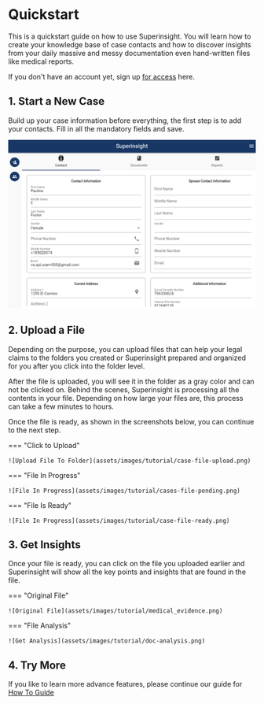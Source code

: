# Quickstart

This is a quickstart guide on how to use Superinsight.
You will learn how to create your knowledge base of case contacts and how to discover insights from your daily massive and messy documentation even hand-written files like medical reports.

If you don't have an account yet, sign up [for access](https://app.superinsight.me) here.

## 1. Start a New Case

Build up your case information before everything, the first step is to add your contacts. Fill in all the mandatory fields and save.

![New Case](assets/images/tutorial/start-new-case-2.png)

## 2. Upload a File

Depending on the purpose, you can upload files that can help your legal claims to the folders you created or Superinsight prepared and organized for you after you click into the folder level.

After the file is uploaded, you will see it in the folder as a gray color and can not be clicked on. Behind the scenes, Superinsight is processing all the contents in your file. Depending on how large your files are, this process can take a few minutes to hours.

Once the file is ready, as shown in the screenshots below, you can continue to the next step.

=== "Click to Upload"

    ![Upload File To Folder](assets/images/tutorial/case-file-upload.png)

=== "File In Progress"

    ![File In Progress](assets/images/tutorial/cases-file-pending.png)

=== "File Is Ready"

    ![File In Progress](assets/images/tutorial/case-file-ready.png)

## 3. Get Insights

Once your file is ready, you can click on the file you uploaded earlier and Superinsight will show all the key points and insights that are found in the file.

=== "Original File"

    ![Original File](assets/images/tutorial/medical_evidence.png)

=== "File Analysis"

    ![Get Analysis](assets/images/tutorial/doc-analysis.png)

## 4. Try More

If you like to learn more advance features, please continue our guide for [How To Guide](guide/index.md)
